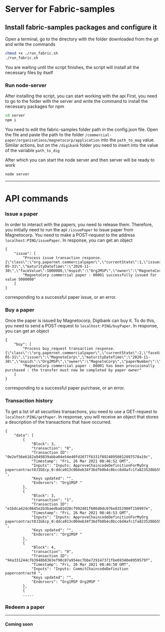 # Server for Fabric-samples

## Install fabric-samples packages and configure it

Open a terminal, go to the directory with the folder downloaded from the git and write the commands
```bash
chmod +x ./run_fabric.sh
./run_fabric.sh
```

You are waiting until the script finishes, the script will install all the necessary files by itself

### Run node-server
After installing the script, you can start working with the api
First, you need to go to the folder with the server and write the command to install the necessary packages for npm

```bash
cd server
npm i
```
You need to edit the fabric-samples folder path in the config.json file. Open the file and paste the path to the folder `/commercial-paper/organisations/magnetocorp/application` into the `path_to_mag` value. Similar actions, but on the `/digibank` folder you need to insert into the value of the variable `path_to_dig`

After which you can start the node server and then server will be ready to work
```bash
node server
```

***

# API commands

### Issue a paper

In order to interact with the papers, you need to release them. Therefore, you initially need to run the api `/issuePaper` to issue paper from Magnetocorp. You need to make a POST-request to the address `localhost:PING/issuePaper`. In response, you can get an object
```
{
    "issue": [
        "Process issue transaction response.{\"class\":\"org.papernet.commercialpaper\",\"currentState\":1,\"issuer\":\"MagnetoCorp\",\"paperNumber\":\"00001\",\"issueDateTime\":\"2020-05-31\",\"maturityDateTime\":\"2020-11-30\",\"faceValue\":5000000,\"mspid\":\"Org2MSP\",\"owner\":\"MagnetoCorp\"}",
        "MagnetoCorp commercial paper : 00001 successfully issued for value 5000000"
    ]
}
```
corresponding to a successful paper issue, or an error.

### Buy a paper 

Once the paper is issued by Magnetocorp, Digibank can buy it. To do this, you need to send a POST-request to `localhost:PING/buyPaper`. In response, you can get an object
```
{
    "buy": [
        "Process buy_request transaction response.{\"class\":\"org.papernet.commercialpaper\",\"currentState\":2,\"faceValue\":5000000,\"issueDateTime\":\"2020-05-31\",\"issuer\":\"MagnetoCorp\",\"maturityDateTime\":\"2020-11-30\",\"mspid\":\"Org2MSP\",\"owner\":\"MagnetoCorp\",\"paperNumber\":\"00001\"}",
        "MagnetoCorp commercial paper : 00001 has been provisionally purchased : the transfer must now be completed by paper owner"
    ]
}
```
corresponding to a successful paper purchase, or an error.

### Transaction history 

To get a list of all securities transactions, you need to use a GET-request to `localhost:PING/getPaper`. In response, you will receive an object that stores a description of the transactions that have occurred.

```
{
    "data": [
        {
            "Block": 3,
            "transaction": "0",
            "Transaction ID": "0e2ef56e6162a949839abba04e54e40fd2077f6331f89248950812097578a19c",
            "Timestamp": "Fri, 26 Mar 2021 08:46:52 GMT",
            "Inputs": "Inputs: ApproveChaincodeDefinitionForMyOrg papercontract0JIGEcp_0:ddca913c004eb34f36dfb0b4c0bcc6d4afc1fa823520bb5966a3bfcf1808f40a ",
            "Keys updated": "",
            "Endorsers": "Org1MSP "
        },
        {
            "Block": 3,
            "transaction": "1",
            "Transaction ID": "e1bdca42dc0645e2b3baedba02d20cf992401f606d0dc076e8352900f150997e",
            "Timestamp": "Fri, 26 Mar 2021 08:46:53 GMT",
            "Inputs": "Inputs: ApproveChaincodeDefinitionForMyOrg papercontract0JIGEcp_0:ddca913c004eb34f36dfb0b4c0bcc6d4afc1fa823520bb5966a3bfcf1808f40a ",
            "Keys updated": "",
            "Endorsers": "Org2MSP "
        },
        {
            "Block": 4,
            "transaction": "0",
            "Transaction ID": "94a331244c7b3948b8363ef90c87a954ec7bbe729147371f6e69340e8959579f",
            "Timestamp": "Fri, 26 Mar 2021 08:46:58 GMT",
            "Inputs": "Inputs: CommitChaincodeDefinition papercontract0 ",
            "Keys updated": "",
            "Endorsers": "Org1MSP Org2MSP "
        },
        {
        .....
```

### Redeem a paper

***

#### **Coming soon**

